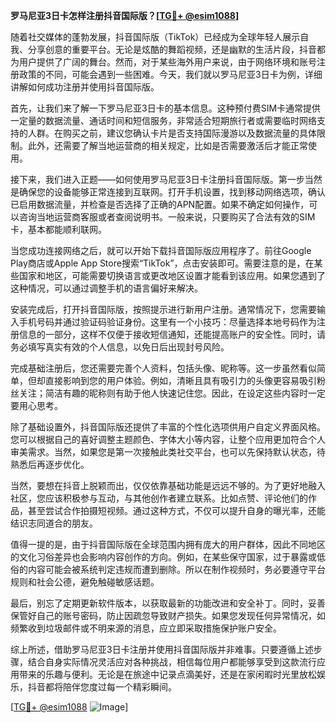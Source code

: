 **罗马尼亚3日卡怎样注册抖音国际版？[[TG💪+ @esim1088](https://t.me/s/esim1088)]**

随着社交媒体的蓬勃发展，抖音国际版（TikTok）已经成为全球年轻人展示自我、分享创意的重要平台。无论是炫酷的舞蹈视频，还是幽默的生活片段，抖音都为用户提供了广阔的舞台。然而，对于某些海外用户来说，由于网络环境和账号注册政策的不同，可能会遇到一些困难。今天，我们就以罗马尼亚3日卡为例，详细讲解如何成功注册并使用抖音国际版。

首先，让我们来了解一下罗马尼亚3日卡的基本信息。这种预付费SIM卡通常提供一定量的数据流量、通话时间和短信服务，非常适合短期旅行者或需要临时网络支持的人群。在购买之前，建议您确认卡片是否支持国际漫游以及数据流量的具体限制。此外，还需要了解当地运营商的相关规定，比如是否需要激活后才能正常使用。

接下来，我们进入正题——如何使用罗马尼亚3日卡注册抖音国际版。第一步当然是确保您的设备能够正常连接到互联网。打开手机设置，找到移动网络选项，确认已启用数据流量，并检查是否选择了正确的APN配置。如果不确定如何操作，可以咨询当地运营商客服或者查阅说明书。一般来说，只要购买了合法有效的SIM卡，基本都能顺利联网。

当您成功连接网络之后，就可以开始下载抖音国际版应用程序了。前往Google Play商店或Apple App Store搜索“TikTok”，点击安装即可。需要注意的是，在某些国家和地区，可能需要切换语言或更改地区设置才能看到该应用。如果您遇到了这种情况，可以通过调整手机的语言偏好来解决。

安装完成后，打开抖音国际版，按照提示进行新用户注册。通常情况下，您需要输入手机号码并通过验证码验证身份。这里有一个小技巧：尽量选择本地号码作为注册信息的一部分，这样不仅便于接收短信通知，还能提高账户的安全性。同时，请务必填写真实有效的个人信息，以免日后出现封号风险。

完成基础注册后，您还需要完善个人资料，包括头像、昵称等。这一步虽然看似简单，但却直接影响到您的用户体验。例如，清晰且具有吸引力的头像更容易吸引粉丝关注；简洁有趣的昵称则有助于他人快速记住您。因此，在设定这些内容时一定要用心思考。

除了基础设置外，抖音国际版还提供了丰富的个性化选项供用户自定义界面风格。您可以根据自己的喜好调整主题颜色、字体大小等内容，让整个应用更加符合个人审美需求。当然，如果您是第一次接触此类社交平台，也可以先保持默认状态，待熟悉后再逐步优化。

当然，要想在抖音上脱颖而出，仅仅依靠基础功能是远远不够的。为了更好地融入社区，您应该积极参与互动，与其他创作者建立联系。比如点赞、评论他们的作品，甚至尝试合作拍摄短视频。通过这种方式，不仅可以提升自身的曝光率，还能结识志同道合的朋友。

值得一提的是，由于抖音国际版在全球范围内拥有庞大的用户群体，因此不同地区的文化习俗差异也会影响内容创作的方向。例如，在某些保守国家，过于暴露或低俗的内容可能会被系统判定违规而遭到删除。所以在制作视频时，务必要遵守平台规则和社会公德，避免触碰敏感话题。

最后，别忘了定期更新软件版本，以获取最新的功能改进和安全补丁。同时，妥善保管好自己的账号密码，防止因疏忽导致财产损失。如果您发现任何异常情况，如频繁收到垃圾邮件或不明来源的消息，应立即采取措施保护账户安全。

综上所述，借助罗马尼亚3日卡注册并使用抖音国际版并非难事。只要遵循上述步骤，结合自身实际情况灵活应对各种挑战，相信每位用户都能够享受到这款流行应用带来的乐趣与便利。无论是在旅途中记录点滴美好，还是在家闲暇时光里放松娱乐，抖音都将陪伴您度过每一个精彩瞬间。

[[TG💪+ @esim1088](https://t.me/s/esim1088) ![Image](https://i.postimg.cc/4NQfJmqS/Snipaste-2025-05-13-00-14-12.png)]